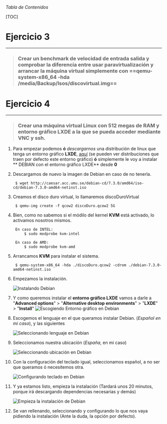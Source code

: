 _Tabla de Contenidos_

[TOC]

# Ejercicio 3
-------------

> ### Crear un benchmark de velocidad de entrada salida y comprobar la diferencia entre usar paravirtualización y arrancar la máquina virtual simplemente con ==qemu-system-x86_64 -hda /media/Backup/Isos/discovirtual.img==


# Ejercicio 4
-------------
> ### Crear una máquina virtual Linux con 512 megas de RAM y entorno gráfico LXDE a la que se pueda acceder mediante VNC y ssh.

1. Para empezar podemos **ó** _descargarnos_ una distribución de linux que tenga un entorno gráfico **LXDE**, [aquí](http://wiki.lxde.org/es/Categor%C3%ADa:Distribuciones_de_GNU/Linux) (se pueden ver distribuciones que traen por defecto este entorno gráfico) **ó** simplemente le voy a instalar ** DEBIAN con el entorno gráfico LXDE** desde **0**

2. Descargamos de nuevo la imagen de Debian en caso de no tenerla.

        $ wget http://caesar.acc.umu.se/debian-cd/7.3.0/amd64/iso-cd/debian-7.3.0-amd64-netinst.iso

3. Creamos el disco duro virtual, lo llamaremos discoDuroVirtual

		$ qemu-img create -f qcow2 discoDuro.qcow2 5G
    
4. Bien, como no sabemos si el módilo del kernel **KVM** está activado, lo activamos nosotros mismos.

        En caso de INTEL:
    		$ sudo modprobe kvm-intel

        En caso de AMD:
            $ sudo modprobe kvm-amd

5. Arrancamos **KVM** para instalar el sistema.

        $ qemu-system-x86_64 -hda ./discoDuro.qcow2 -cdrom ./debian-7.3.0-amd64-netinst.iso
 
6. Empezamos la instalación.

	![Instalando Debian](https://raw.github.com/oskyar/InfraestructuraVirtual/master/Tema5/img/ej4-1.ArrancandoQEMU.png)
    
7. Y como queremos instalar el **entorno gráfico LXDE** vamos a darle a "**Advanced options**" > "**Alternative desktop environments**" > "**LXDE**" > "**Install**"
	![Escogiendo Entorno gráfico en Debian](https://raw.github.com/oskyar/InfraestructuraVirtual/master/Tema5/img/ej4-2.EscogiendoEntornoGrafico.png)
   
8. Escogemos el lenguaje en el que queramos instalar Debian. (*Español en mi caso*), y las siguientes

	![Seleccionando lenguaje en Debian](https://raw.github.com/oskyar/InfraestructuraVirtual/master/Tema5/img/ej4-3.SeleccionandoLenguaje.png)
    
9. Seleccionamos nuestra ubicación (*España*, en mi caso)
	
    ![Seleccionando ubicación en Debian](https://raw.github.com/oskyar/InfraestructuraVirtual/master/Tema5/img/ej4-4.EscogiendoUbicacion.png)
    
10. Con la configuración del teclado igual, seleccionamos español, a no ser que queramos ó necesitemos otra.

    ![Configurando teclado en Debian](https://raw.github.com/oskyar/InfraestructuraVirtual/master/Tema5/img/ej4-5.ConfigurandoTeclado.png)
    
11. Y ya estamos listo, empieza la instalación (Tardará unos 20 minutos, porque irá descargando dependencias necesarias y demás)

 	![Empieza la instalación de Debian](https://raw.github.com/oskyar/InfraestructuraVirtual/master/Tema5/img/ej4-6.EmpezandoInstalacion.png)

12. Se van rellenando, seleccionando y configurando lo que nos vaya pidiendo la instalación (Ante la duda, la opción por defecto).




